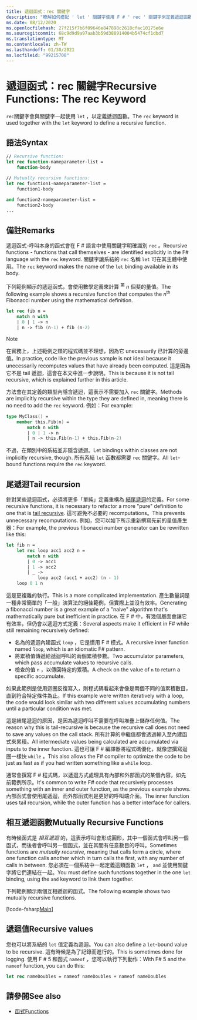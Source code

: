 ```yaml
---
title: 遞迴函式：rec 關鍵字
description: "瞭解如何搭配 ' let ' 關鍵字使用 F # ' rec ' 關鍵字來定義遞迴函數。"
ms.date: 08/12/2020
ms.openlocfilehash: 27f215f7b6f09646e847898c2618cfac10175e6e
ms.sourcegitcommit: 68c9d9d9a97aab3b59d388914004b5474cf1dbd7
ms.translationtype: MT
ms.contentlocale: zh-TW
ms.lasthandoff: 01/30/2021
ms.locfileid: "99215708"
---
```

# <a name="recursive-functions-the-rec-keyword"></a><span data-ttu-id="81b65-103">遞迴函式：rec 關鍵字</span><span class="sxs-lookup"><span data-stu-id="81b65-103">Recursive Functions: The rec Keyword</span></span>

<span data-ttu-id="81b65-104">`rec`關鍵字會與關鍵字一起使用 `let` ，以定義遞迴函數。</span><span class="sxs-lookup"><span data-stu-id="81b65-104">The `rec` keyword is used together with the `let` keyword to define a recursive function.</span></span>

## <a name="syntax"></a><span data-ttu-id="81b65-105">語法</span><span class="sxs-lookup"><span data-stu-id="81b65-105">Syntax</span></span>

```fsharp
// Recursive function:
let rec function-nameparameter-list =
    function-body

// Mutually recursive functions:
let rec function1-nameparameter-list =
    function1-body

and function2-nameparameter-list =
    function2-body
...
```

## <a name="remarks"></a><span data-ttu-id="81b65-106">備註</span><span class="sxs-lookup"><span data-stu-id="81b65-106">Remarks</span></span>

<span data-ttu-id="81b65-107">遞迴函式-呼叫本身的函式會在 F # 語言中使用關鍵字明確識別 `rec` 。</span><span class="sxs-lookup"><span data-stu-id="81b65-107">Recursive functions - functions that call themselves - are identified explicitly in the F# language with the `rec` keyword.</span></span> <span data-ttu-id="81b65-108">關鍵字讓系結的 `rec` 名稱 `let` 可在其主體中使用。</span><span class="sxs-lookup"><span data-stu-id="81b65-108">The `rec` keyword makes the name of the `let` binding available in its body.</span></span>

<span data-ttu-id="81b65-109">下列範例顯示的遞迴函式，會使用數學定義來計算 <sup>第</sup> *n* 個斐的量值。</span><span class="sxs-lookup"><span data-stu-id="81b65-109">The following example shows a recursive function that computes the *n*<sup>th</sup> Fibonacci number using the mathematical definition.</span></span>

```fsharp
let rec fib n =
    match n with
    | 0 | 1 -> n
    | n -> fib (n-1) + fib (n-2)
```

> [!NOTE]
> <span data-ttu-id="81b65-110">在實務上，上述範例之類的程式碼並不理想，因為它 unecessarily 已計算的旁邊值。</span><span class="sxs-lookup"><span data-stu-id="81b65-110">In practice, code like the previous sample is not ideal because it unecessarily recomputes values that have already been computed.</span></span> <span data-ttu-id="81b65-111">這是因為它不是 tail 遞迴，這會在本文中進一步說明。</span><span class="sxs-lookup"><span data-stu-id="81b65-111">This is because it is not tail recursive, which is explained further in this article.</span></span>

<span data-ttu-id="81b65-112">方法會在其定義的類型內隱含遞迴，這表示不需要加入 `rec` 關鍵字。</span><span class="sxs-lookup"><span data-stu-id="81b65-112">Methods are implicitly recursive within the type they are defined in, meaning there is no need to add the `rec` keyword.</span></span> <span data-ttu-id="81b65-113">例如：</span><span class="sxs-lookup"><span data-stu-id="81b65-113">For example:</span></span>

```fsharp
type MyClass() =
    member this.Fib(n) =
        match n with
        | 0 | 1 -> n
        | n -> this.Fib(n-1) + this.Fib(n-2)
```

<span data-ttu-id="81b65-114">不過，在類別中的系結並非隱含遞迴。</span><span class="sxs-lookup"><span data-stu-id="81b65-114">Let bindings within classes are not implicitly recursive, though.</span></span> <span data-ttu-id="81b65-115">所有系結 `let` 函數都需要 `rec` 關鍵字。</span><span class="sxs-lookup"><span data-stu-id="81b65-115">All `let`-bound functions require the `rec` keyword.</span></span>

## <a name="tail-recursion"></a><span data-ttu-id="81b65-116">尾遞迴</span><span class="sxs-lookup"><span data-stu-id="81b65-116">Tail recursion</span></span>

<span data-ttu-id="81b65-117">針對某些遞迴函式，必須將更多「單純」定義重構為 [結尾遞迴](https://cs.stackexchange.com/questions/6230/what-is-tail-recursion)的定義。</span><span class="sxs-lookup"><span data-stu-id="81b65-117">For some recursive functions, it is necessary to refactor a more "pure" definition to one that is [tail recursive](https://cs.stackexchange.com/questions/6230/what-is-tail-recursion).</span></span> <span data-ttu-id="81b65-118">這可避免不必要的 recomputations。</span><span class="sxs-lookup"><span data-stu-id="81b65-118">This prevents unnecessary recomputations.</span></span> <span data-ttu-id="81b65-119">例如，您可以如下所示重新撰寫先前的量值產生器：</span><span class="sxs-lookup"><span data-stu-id="81b65-119">For example, the previous fibonacci number generator can be rewritten like this:</span></span>

```fsharp
let fib n =
    let rec loop acc1 acc2 n =
        match n with
        | 0 -> acc1
        | 1 -> acc2
        | _ ->
            loop acc2 (acc1 + acc2) (n - 1)
    loop 0 1 n
```

<span data-ttu-id="81b65-120">這是更複雜的執行。</span><span class="sxs-lookup"><span data-stu-id="81b65-120">This is a more complicated implementation.</span></span> <span data-ttu-id="81b65-121">產生數量詞是一種非常簡單的「一般」演算法的絕佳範例，但實際上並沒有效率。</span><span class="sxs-lookup"><span data-stu-id="81b65-121">Generating a fibonacci number is a great example of a "naive" algorithm that's mathematically pure but inefficient in practice.</span></span> <span data-ttu-id="81b65-122">在 F # 中，有幾個層面會讓它有效率，但仍會以遞迴方式定義：</span><span class="sxs-lookup"><span data-stu-id="81b65-122">Several aspects make it efficient in F# while still remaining recursively defined:</span></span>

* <span data-ttu-id="81b65-123">名為的遞迴內建函式 `loop` ，它是慣用 F # 模式。</span><span class="sxs-lookup"><span data-stu-id="81b65-123">A recursive inner function named `loop`, which is an idiomatic F# pattern.</span></span>
* <span data-ttu-id="81b65-124">將累積值傳遞給遞迴呼叫的兩個累積參數。</span><span class="sxs-lookup"><span data-stu-id="81b65-124">Two accumulator parameters, which pass accumulate values to recursive calls.</span></span>
* <span data-ttu-id="81b65-125">檢查的值 `n` ，以傳回特定的累積。</span><span class="sxs-lookup"><span data-stu-id="81b65-125">A check on the value of `n` to return a specific accumulate.</span></span>

<span data-ttu-id="81b65-126">如果此範例是使用迴圈反復寫入，則程式碼看起來會像是兩個不同的值累積數目，直到符合特定條件為止。</span><span class="sxs-lookup"><span data-stu-id="81b65-126">If this example were written iteratively with a loop, the code would look similar with two different values accumulating numbers until a particular condition was met.</span></span>

<span data-ttu-id="81b65-127">這是結尾遞迴的原因，是因為遞迴呼叫不需要在呼叫堆疊上儲存任何值。</span><span class="sxs-lookup"><span data-stu-id="81b65-127">The reason why this is tail-recursive is because the recursive call does not need to save any values on the call stack.</span></span> <span data-ttu-id="81b65-128">所有計算的中繼值都會透過輸入至內建函式來累積。</span><span class="sxs-lookup"><span data-stu-id="81b65-128">All intermediate values being calculated are accumulated via inputs to the inner function.</span></span> <span data-ttu-id="81b65-129">這也可讓 F # 編譯器將程式碼優化，就像您撰寫迴圈一樣快 `while` 。</span><span class="sxs-lookup"><span data-stu-id="81b65-129">This also allows the F# compiler to optimize the code to be just as fast as if you had written something like a `while` loop.</span></span>

<span data-ttu-id="81b65-130">通常會撰寫 F # 程式碼，以遞迴方式處理具有內部和外部函式的某個內容，如先前範例所示。</span><span class="sxs-lookup"><span data-stu-id="81b65-130">It's common to write F# code that recursively processes something with an inner and outer function, as the previous example shows.</span></span> <span data-ttu-id="81b65-131">內部函式會使用尾遞迴，而外部函式則是更好的呼叫端介面。</span><span class="sxs-lookup"><span data-stu-id="81b65-131">The inner function uses tail recursion, while the outer function has a better interface for callers.</span></span>

## <a name="mutually-recursive-functions"></a><span data-ttu-id="81b65-132">相互遞迴函數</span><span class="sxs-lookup"><span data-stu-id="81b65-132">Mutually Recursive Functions</span></span>

<span data-ttu-id="81b65-133">有時候函式是 *相互遞迴* 的，這表示呼叫會形成圓形，其中一個函式會呼叫另一個函式，而後者會呼叫另一個函式，並在其間有任意數目的呼叫。</span><span class="sxs-lookup"><span data-stu-id="81b65-133">Sometimes functions are *mutually recursive*, meaning that calls form a circle, where one function calls another which in turn calls the first, with any number of calls in between.</span></span> <span data-ttu-id="81b65-134">您必須在一個系結中一起定義這類函數 `let` ， `and` 並使用關鍵字將它們連結在一起。</span><span class="sxs-lookup"><span data-stu-id="81b65-134">You must define such functions together in the one `let` binding, using the `and` keyword to link them together.</span></span>

<span data-ttu-id="81b65-135">下列範例顯示兩個互相遞迴的函式。</span><span class="sxs-lookup"><span data-stu-id="81b65-135">The following example shows two mutually recursive functions.</span></span>

[!code-fsharp[Main](~/samples/snippets/fsharp/lang-ref-1/snippet4002.fs)]

## <a name="recursive-values"></a><span data-ttu-id="81b65-136">遞迴值</span><span class="sxs-lookup"><span data-stu-id="81b65-136">Recursive values</span></span>

<span data-ttu-id="81b65-137">您也可以將系結的 `let` 值定義為遞迴。</span><span class="sxs-lookup"><span data-stu-id="81b65-137">You can also define a `let`-bound value to be recursive.</span></span> <span data-ttu-id="81b65-138">這有時候是為了記錄而進行的。</span><span class="sxs-lookup"><span data-stu-id="81b65-138">This is sometimes done for logging.</span></span> <span data-ttu-id="81b65-139">使用 F # 5 和函式 `nameof` ，您可以執行下列動作：</span><span class="sxs-lookup"><span data-stu-id="81b65-139">With F# 5 and the `nameof` function, you can do this:</span></span>

```fsharp
let rec nameDoubles = nameof nameDoubles + nameof nameDoubles
```

## <a name="see-also"></a><span data-ttu-id="81b65-140">請參閱</span><span class="sxs-lookup"><span data-stu-id="81b65-140">See also</span></span>

- [<span data-ttu-id="81b65-141">函式</span><span class="sxs-lookup"><span data-stu-id="81b65-141">Functions</span></span>](index.md)
